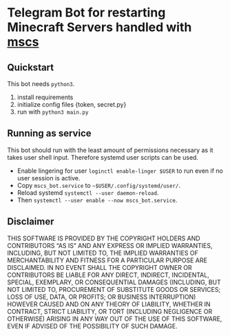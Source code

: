 # Telegram Bot for restarting Minecraft Servers handled with [mscs](https://github.com/MinecraftServerControl/mscs)

## Quickstart
This bot needs `python3`.

1. install requirements
1. initialize config files {token, secret.py}
1. run with `python3 main.py`

## Running as service
This bot should run with the least amount of permissions necessary as it takes user shell input.
Therefore systemd user scripts can be used.
* Enable lingering for user `loginctl enable-linger $USER` to run even if no user session is active.
* Copy `mscs_bot.service` to `~$USER/.config/systemd/user/`.
* Reload systemd `systemctl --user daemon-reload`.
* Then `systemctl --user enable --now mscs_bot.service`.

## Disclaimer
THIS SOFTWARE IS PROVIDED BY THE COPYRIGHT HOLDERS AND CONTRIBUTORS “AS IS” AND ANY EXPRESS OR IMPLIED WARRANTIES, INCLUDING, BUT NOT LIMITED TO, THE IMPLIED WARRANTIES OF MERCHANTABILITY AND FITNESS FOR A PARTICULAR PURPOSE ARE DISCLAIMED. IN NO EVENT SHALL THE COPYRIGHT OWNER OR CONTRIBUTORS BE LIABLE FOR ANY DIRECT, INDIRECT, INCIDENTAL, SPECIAL, EXEMPLARY, OR CONSEQUENTIAL DAMAGES (INCLUDING, BUT NOT LIMITED TO, PROCUREMENT OF SUBSTITUTE GOODS OR SERVICES; LOSS OF USE, DATA, OR PROFITS; OR BUSINESS INTERRUPTION) HOWEVER CAUSED AND ON ANY THEORY OF LIABILITY, WHETHER IN CONTRACT, STRICT LIABILITY, OR TORT (INCLUDING NEGLIGENCE OR OTHERWISE) ARISING IN ANY WAY OUT OF THE USE OF THIS SOFTWARE, EVEN IF ADVISED OF THE POSSIBILITY OF SUCH DAMAGE.
